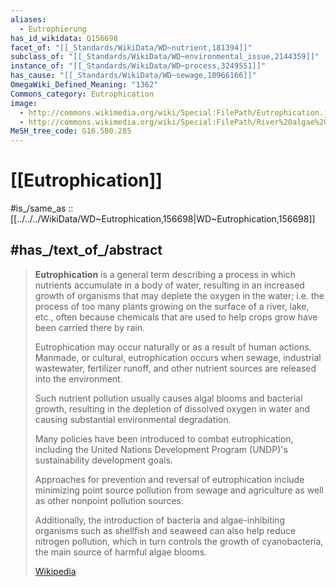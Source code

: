 ```yaml
---
aliases:
  - Eutrophierung
has_id_wikidata: Q156698
facet_of: "[[_Standards/WikiData/WD~nutrient,181394]]"
subclass_of: "[[_Standards/WikiData/WD~environmental_issue,2144359]]"
instance_of: "[[_Standards/WikiData/WD~process,3249551]]"
has_cause: "[[_Standards/WikiData/WD~sewage,10966166]]"
OmegaWiki_Defined_Meaning: "1362"
Commons_category: Eutrophication
image:
  - http://commons.wikimedia.org/wiki/Special:FilePath/Eutrophication.jpg
  - http://commons.wikimedia.org/wiki/Special:FilePath/River%20algae%20Sichuan.jpg
MeSH_tree_code: G16.500.285
---
```


# [[Eutrophication]] 

#is_/same_as :: [[../../../WikiData/WD~Eutrophication,156698|WD~Eutrophication,156698]] 

## #has_/text_of_/abstract 

> **Eutrophication** is a general term describing a process in which nutrients accumulate in a body of water, 
> resulting in an increased growth of organisms that may deplete the oxygen in the water; 
> i.e. the process of too many plants growing on the surface of a river, lake, etc., 
> often because chemicals that are used to help crops grow have been carried there by rain. 
> 
> Eutrophication may occur naturally or as a result of human actions. 
> Manmade, or cultural, eutrophication occurs when sewage, industrial wastewater, fertilizer runoff, 
> and other nutrient sources are released into the environment. 
> 
> Such nutrient pollution usually causes algal blooms and bacterial growth, 
> resulting in the depletion of dissolved oxygen in water 
> and causing substantial environmental degradation. 
> 
> Many policies have been introduced to combat eutrophication, 
> including the United Nations Development Program (UNDP)'s sustainability development goals.
>
> Approaches for prevention and reversal of eutrophication include 
> minimizing point source pollution from sewage and agriculture 
> as well as other nonpoint pollution sources. 
> 
> Additionally, the introduction of bacteria and algae-inhibiting organisms 
> such as shellfish and seaweed can also help reduce nitrogen pollution, 
> which in turn controls the growth of cyanobacteria, the main source of harmful algae blooms.
>
> [Wikipedia](https://en.wikipedia.org/wiki/Eutrophication) 


